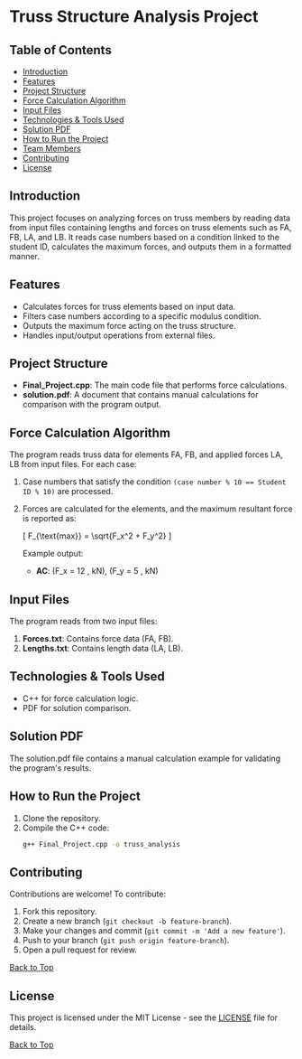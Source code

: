 # Truss Structure Analysis Project

## Table of Contents
- [Introduction](#introduction)
- [Features](#features)
- [Project Structure](#project-structure)
- [Force Calculation Algorithm](#force-calculation-algorithm)
- [Input Files](#input-files)
- [Technologies & Tools Used](#technologies--tools-used)
- [Solution PDF](#solution-pdf)
- [How to Run the Project](#how-to-run-the-project)
- [Team Members](#team-members)
- [Contributing](#contributing)
- [License](#license)

## Introduction
This project focuses on analyzing forces on truss members by reading data from input files containing lengths and forces on truss elements such as FA, FB, LA, and LB. It reads case numbers based on a condition linked to the student ID, calculates the maximum forces, and outputs them in a formatted manner.

## Features
- Calculates forces for truss elements based on input data.
- Filters case numbers according to a specific modulus condition.
- Outputs the maximum force acting on the truss structure.
- Handles input/output operations from external files.

## Project Structure
- **Final_Project.cpp**: The main code file that performs force calculations.
- **solution.pdf**: A document that contains manual calculations for comparison with the program output.
  
## Force Calculation Algorithm
The program reads truss data for elements FA, FB, and applied forces LA, LB from input files. For each case:
1. Case numbers that satisfy the condition `(case number % 10 == Student ID % 10)` are processed.
2. Forces are calculated for the elements, and the maximum resultant force is reported as:
   
   \[
   F_{\text{max}} = \sqrt{F_x^2 + F_y^2}
   \]
   
   Example output:
   - **AC**: \(F_x = 12 \, kN\), \(F_y = 5 \, kN\)

## Input Files
The program reads from two input files:
1. **Forces.txt**: Contains force data (FA, FB).
2. **Lengths.txt**: Contains length data (LA, LB).

## Technologies & Tools Used
- C++ for force calculation logic.
- PDF for solution comparison.
  
## Solution PDF
The solution.pdf file contains a manual calculation example for validating the program's results.

## How to Run the Project
1. Clone the repository.
2. Compile the C++ code:
   ```bash
   g++ Final_Project.cpp -o truss_analysis
    ```
## Contributing
Contributions are welcome! To contribute:
1. Fork this repository.
2. Create a new branch (`git checkout -b feature-branch`).
3. Make your changes and commit (`git commit -m 'Add a new feature'`).
4. Push to your branch (`git push origin feature-branch`).
5. Open a pull request for review.

[Back to Top](#table-of-contents)

## License
This project is licensed under the MIT License - see the [LICENSE](https://github.com/Abyaneh/rotten_and_fresh/blob/main/LICENSE) file for details.

[Back to Top](#table-of-contents)

